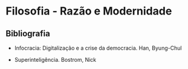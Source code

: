 # Filosofia - Razão e Modernidade



## Bibliografia

- Infocracia: Digitalização e a crise da democracia. Han, Byung-Chul

- Superinteligência. Bostrom, Nick